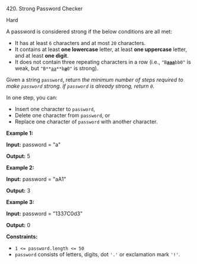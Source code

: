 420\. Strong Password Checker

Hard

A password is considered strong if the below conditions are all met:

*   It has at least `6` characters and at most `20` characters.
*   It contains at least **one lowercase** letter, at least **one uppercase** letter, and at least **one digit**.
*   It does not contain three repeating characters in a row (i.e., <code>"B<ins>**aaa**</ins>bb0"</code> is weak, but <code>"B**<ins>aa</ins>**b<ins>**a**</ins>0"</code> is strong).

Given a string `password`, return _the minimum number of steps required to make `password` strong. if `password` is already strong, return `0`._

In one step, you can:

*   Insert one character to `password`,
*   Delete one character from `password`, or
*   Replace one character of `password` with another character.

**Example 1:**

**Input:** password = "a"

**Output:** 5

**Example 2:**

**Input:** password = "aA1"

**Output:** 3

**Example 3:**

**Input:** password = "1337C0d3"

**Output:** 0

**Constraints:**

*   `1 <= password.length <= 50`
*   `password` consists of letters, digits, dot `'.'` or exclamation mark `'!'`.